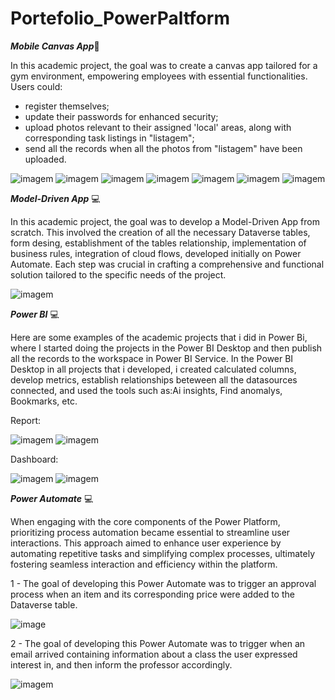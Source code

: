 # Portefolio_PowerPaltform

 **_Mobile Canvas App_**:iphone:

In this academic project, the goal was to create a canvas app tailored for a gym environment, empowering employees with essential functionalities.
Users could:
- register themselves; 
- update their passwords for enhanced security;
- upload photos relevant to their assigned 'local' areas, along with corresponding task listings in "listagem";
- send all the records when all the photos from "listagem" have been uploaded.

  
![imagem](https://github.com/AnaFilipaTorres/Portefolio_PowerPaltform/assets/161728912/b79bd36c-deb0-453f-bb25-52350b233ce0)
![imagem](https://github.com/AnaFilipaTorres/Portefolio_PowerPaltform/assets/161728912/43bd4ff4-6d18-4d26-814a-aa790ead83ea)
![imagem](https://github.com/AnaFilipaTorres/Portefolio_PowerPaltform/assets/161728912/5810e0e1-adbf-421e-b21b-dfec14c8fa29)
![imagem](https://github.com/AnaFilipaTorres/Portefolio_PowerPaltform/assets/161728912/552949b1-d261-4bed-931a-f860a5b0fc00)
![imagem](https://github.com/AnaFilipaTorres/Portefolio_PowerPaltform/assets/161728912/d4a10ee7-23e3-498e-8414-7dec829e4217)
![imagem](https://github.com/AnaFilipaTorres/Portefolio_PowerPaltform/assets/161728912/9309de84-f3e5-4674-9731-5ef62fdb5a9f)
![imagem](https://github.com/AnaFilipaTorres/Portefolio_PowerPaltform/assets/161728912/aed4c3de-de92-4739-8102-270e830eff31)


 **_Model-Driven App_** :computer:

 In this academic project, the goal was to develop a Model-Driven App from scratch. This involved the creation of all the necessary Dataverse tables, form desing, establishment of the tables relationship, implementation of business rules, integration of cloud flows, developed initially on Power Automate. Each step was crucial in crafting a comprehensive and functional solution tailored to the specific needs of the project. 

![imagem](https://github.com/AnaFilipaTorres/Portefolio_PowerPaltform/assets/161728912/6a4e820e-8973-4d08-8dc9-7eaea9f9c0f6)


 

**_Power BI_** :computer:

Here are some examples of the academic projects that i did in Power Bi, where I started doing the projects in the Power BI Desktop and then publish all the records to the workspace in Power BI Service.
In the Power BI Desktop in all projects that i developed, i created calculated columns, develop metrics, establish relationships beteween all the datasources connected, and used the tools such as:Ai insights, Find anomalys, Bookmarks, etc.


Report:

![imagem](https://github.com/AnaFilipaTorres/Portefolio_PowerPaltform/assets/161728912/95dac63e-15bf-4e4d-9550-86cdcb23c223)
![imagem](https://github.com/AnaFilipaTorres/Portefolio_PowerPaltform/assets/161728912/ba730b01-f5e0-4237-a829-06f558acfd68)




Dashboard:

![imagem](https://github.com/AnaFilipaTorres/Portefolio_PowerPaltform/assets/161728912/580ba19e-909b-4e72-a598-4205e2b1a98b)
![imagem](https://github.com/AnaFilipaTorres/Portefolio_PowerPaltform/assets/161728912/c291deb0-09fa-4698-9583-5942fdc7a034)


**_Power Automate_** :computer:

When engaging with the core components of the Power Platform, prioritizing process automation became essential to streamline user interactions. This approach aimed to enhance user experience by automating repetitive tasks and simplifying complex processes, ultimately fostering seamless interaction and efficiency within the platform.

1 - The goal of developing this Power Automate was to trigger an approval process when an item and its corresponding price were added to the Dataverse table.

![image](https://github.com/AnaFilipaTorres/Portefolio_PowerPaltform/assets/161728912/25580df7-5170-4815-b58d-02c4feb2218f)

2 - The goal of developing this Power Automate was to trigger when an email arrived containing information about a class the user expressed interest in, and then inform the professor accordingly.

![imagem](https://github.com/AnaFilipaTorres/Portefolio_PowerPaltform/assets/161728912/34a5c8b2-2538-493c-a9be-6281baaf9ae3)





